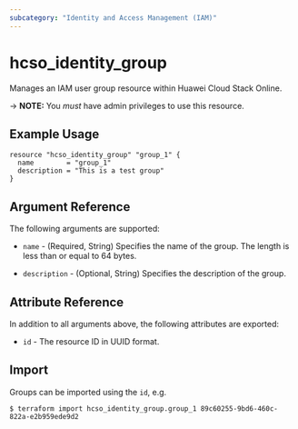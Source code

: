 ```yaml
---
subcategory: "Identity and Access Management (IAM)"
---
```


# hcso_identity_group

Manages an IAM user group resource within Huawei Cloud Stack Online.

-> **NOTE:** You *must* have admin privileges to use this resource.

## Example Usage

```hcl
resource "hcso_identity_group" "group_1" {
  name        = "group_1"
  description = "This is a test group"
}
```

## Argument Reference

The following arguments are supported:

* `name` - (Required, String) Specifies the name of the group. The length is less than or equal to 64 bytes.

* `description` - (Optional, String) Specifies the description of the group.

## Attribute Reference

In addition to all arguments above, the following attributes are exported:

* `id` - The resource ID in UUID format.

## Import

Groups can be imported using the `id`, e.g.

```
$ terraform import hcso_identity_group.group_1 89c60255-9bd6-460c-822a-e2b959ede9d2
```
